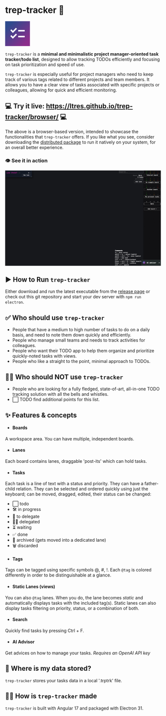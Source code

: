 # trep-tracker 📝
![trep-tracker icon](https://github.com/ltres/trep-tracker/blob/2b75c545cfd54d2a2c7a49a9df2060537a59db21/src/assets/icon/ios/AppIcon-40%402x~ipad.png)

`trep-tracker` is a **minimal and minimalistic project manager-oriented task tracker/todo list**, designed to allow tracking TODOs efficiently and focusing on task prioritization and speed of use.

`trep-tracker` is especially useful for project managers who need to keep track of various tags related to different projects and team members. 
It allows you to have a clear view of tasks associated with specific projects or colleagues, allowing for quick and efficient monitoring.

## 💻 Try it live: <a href="https://ltres.github.io/trep-tracker/browser/" target="_blank">https://ltres.github.io/trep-tracker/browser/</a> 💻
The above is a browser-based version, intended to showcase the functionalities that `trep-tracker` offers. 
If you like what you see, consider downloading the <a href="https://github.com/ltres/trep-tracker/releases">distributed package</a> to run it natively on your system, for an overall better experience.

### 👁️ See it in action
<img src="https://github.com/ltres/trep-tracker/blob/63a69dde70dbdab0aa74d77944aa90f0b4e68f28/src/assets/readme/trep-tracker.gif" width="750" />

## ▶️ How to Run `trep-tracker`
Either download and run the latest executable from the <a href="https://github.com/ltres/trep-tracker/releases">release page</a> or check out this git repository and start your dev server with `npm run electron`.

## ✅ Who should use `trep-tracker`
- People that have a medium to high number of tasks to do on a daily basis, and need to note them down quickly and efficiently. 
- People who manage small teams and needs to track activities for colleagues.
- People who want their TODO app to help them organize and prioritize quickly-noted tasks with views.
- People who like a straight to the point, minimal approach to TODOs. 

## 🙅‍♂️ Who should NOT use `trep-tracker`
- People who are looking for a fully fledged, state-of-art, all-in-one TODO tracking solution with all the bells and whistles. 
- ⬜ TODO find additional points for this list. 

## ✨ Features & concepts
- #### **Boards**
A workspace area. You can have multiple, independent boards.
- #### **Lanes**
Each board contains lanes, draggable 'post-its' which can hold tasks.
- #### **Tasks**
Each task is a line of text with a status and priority. 
They can have a father-child relation. 
They can be selected and ordered quickly using just the keyboard; can be moved, dragged, edited, their status can be changed:
  - ⬜ todo
  - 🛠️ in progress
  - 🙇 to delegate
  - 👦🏼 delegated
  - ⏳ waiting
  - ✅ done
  - 📂 archived (gets moved into a dedicated lane)
  - 🗑️ discarded
- #### **Tags**
Tags can be tagged using specific symbols @, #, !. Each `@tag` is colored differently in order to be distinguishable at a glance.
- #### **Static Lanes (views)**
You can also `@tag` lanes. When you do, the lane becomes *static* and automatically displays tasks with the included tag(s). Static lanes can also display tasks filtering on priority, status, or a combination of both.
- #### **Search**
Quickly find tasks by pressing Ctrl + F.
- #### **AI Advisor**
Get advices on how to manage your tasks. *Requires an OpenAI API key*

## 🧾 Where is my data stored?
`trep-tracker` stores your tasks data in a local '.trptrk' file.

## 👨‍💻 How is `trep-tracker` made
`trep-tracker` is built with Angular 17 and packaged with Electron 31.
